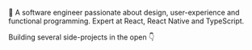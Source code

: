 :rocket: A software engineer passionate about design, user-experience and functional programming. Expert at React, React Native and TypeScript.

Building several side-projects in the open :point_down:
